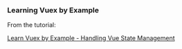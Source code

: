 ### Learning Vuex by Example

From the tutorial:

[Learn Vuex by Example - Handling Vue State Management](https://www.youtube.com/watch?v=ZSexhaiMKJE&t=2s)
